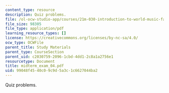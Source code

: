 ```yaml
---
content_type: resource
description: Quiz problems.
file: /ol-ocw-studio-app/courses/21m-030-introduction-to-world-music-fall-2006/99048f4540c09c9d5a3c1c6627044ba2_midterm_exam_04.pdf
file_size: 98305
file_type: application/pdf
learning_resource_types: []
license: https://creativecommons.org/licenses/by-nc-sa/4.0/
ocw_type: OCWFile
parent_title: Study Materials
parent_type: CourseSection
parent_uid: c2030759-2096-1cbd-4dd1-2c8a1a2756e1
resourcetype: Document
title: midterm_exam_04.pdf
uid: 99048f45-40c0-9c9d-5a3c-1c6627044ba2
---
```

Quiz problems.